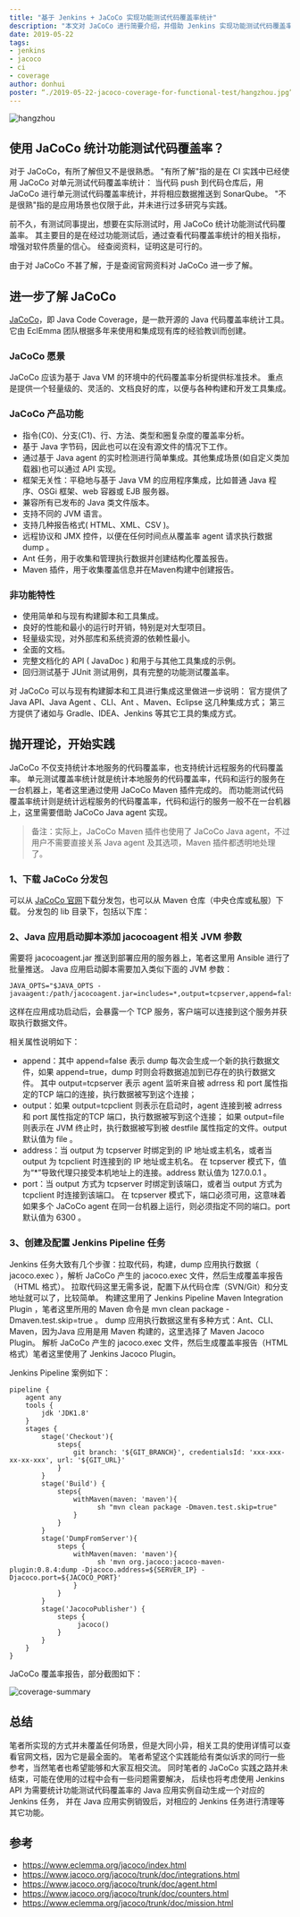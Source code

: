 ```yaml
---
title: "基于 Jenkins + JaCoCo 实现功能测试代码覆盖率统计"
description: "本文对 JaCoCo 进行简要介绍，并借助 Jenkins 实现功能测试代码覆盖率统计"
date: 2019-05-22
tags:
- jenkins
- jacoco
- ci
- coverage
author: donhui
poster: “./2019-05-22-jacoco-coverage-for-functional-test/hangzhou.jpg”
---
```


![hangzhou](hangzhou.jpg)

## 使用 JaCoCo 统计功能测试代码覆盖率？
对于 JaCoCo，有所了解但又不是很熟悉。
"有所了解"指的是在 CI 实践中已经使用 JaCoCo 对单元测试代码覆盖率统计：
当代码 push 到代码仓库后，用 JaCoCo 进行单元测试代码覆盖率统计，并将相应数据推送到 SonarQube。
"不是很熟"指的是应用场景也仅限于此，并未进行过多研究与实践。

前不久，有测试同事提出，想要在实际测试时，用 JaCoCo 统计功能测试代码覆盖率。
其主要目的是在经过功能测试后，通过查看代码覆盖率统计的相关指标，增强对软件质量的信心。
经查阅资料，证明这是可行的。

由于对 JaCoCo 不甚了解，于是查阅官网资料对 JaCoCo 进一步了解。

## 进一步了解 JaCoCo
[JaCoCo](https://www.eclemma.org/jacoco/index.html)，即 Java Code Coverage，是一款开源的 Java 代码覆盖率统计工具。
它由 EclEmma 团队根据多年来使用和集成现有库的经验教训而创建。

### JaCoCo 愿景
JaCoCo 应该为基于 Java VM 的环境中的代码覆盖率分析提供标准技术。
重点是提供一个轻量级的、灵活的、文档良好的库，以便与各种构建和开发工具集成。

### JaCoCo 产品功能
- 指令(C0)、分支(C1)、行、方法、类型和圈复杂度的覆盖率分析。
- 基于 Java 字节码，因此也可以在没有源文件的情况下工作。
- 通过基于 Java agent 的实时检测进行简单集成。其他集成场景(如自定义类加载器)也可以通过 API 实现。
- 框架无关性：平稳地与基于 Java VM 的应用程序集成，比如普通 Java 程序、OSGi 框架、web 容器或 EJB 服务器。
- 兼容所有已发布的 Java 类文件版本。
- 支持不同的 JVM 语言。
- 支持几种报告格式( HTML、XML、CSV )。
- 远程协议和 JMX 控件，以便在任何时间点从覆盖率 agent 请求执行数据 dump 。
- Ant 任务，用于收集和管理执行数据并创建结构化覆盖报告。
- Maven 插件，用于收集覆盖信息并在Maven构建中创建报告。

### 非功能特性
- 使用简单和与现有构建脚本和工具集成。
- 良好的性能和最小的运行时开销，特别是对大型项目。
- 轻量级实现，对外部库和系统资源的依赖性最小。
- 全面的文档。
- 完整文档化的 API ( JavaDoc ) 和用于与其他工具集成的示例。
- 回归测试基于 JUnit 测试用例，具有完整的功能测试覆盖率。

对 JaCoCo 可以与现有构建脚本和工具进行集成这里做进一步说明：
官方提供了 Java API、Java Agent 、CLI、Ant 、Maven、Eclipse 这几种集成方式；
第三方提供了诸如与 Gradle、IDEA、Jenkins 等其它工具的集成方式。

## 抛开理论，开始实践

JaCoCo 不仅支持统计本地服务的代码覆盖率，也支持统计远程服务的代码覆盖率。
单元测试覆盖率统计就是统计本地服务的代码覆盖率，代码和运行的服务在一台机器上，笔者这里通过使用 JaCoCo Maven 插件完成的。
而功能测试代码覆盖率统计则是统计远程服务的代码覆盖率，代码和运行的服务一般不在一台机器上，这里需要借助 JaCoCo Java agent 实现。
> 备注：实际上，JaCoCo Maven 插件也使用了 JaCoCo Java agent，不过用户不需要直接关系 Java agent 及其选项，Maven 插件都透明地处理了。

### 1、下载 JaCoCo 分发包
可以从 [JaCoCo 官网](https://www.eclemma.org/jacoco/)下载分发包，也可以从 Maven 仓库（中央仓库或私服）下载。
分发包的 lib 目录下，包括以下库：

### 2、Java 应用启动脚本添加 jacocoagent 相关 JVM 参数
需要将 jacocoagent.jar 推送到部署应用的服务器上，笔者这里用 Ansible 进行了批量推送。
Java 应用启动脚本需要加入类似下面的 JVM 参数：
```
JAVA_OPTS="$JAVA_OPTS -javaagent:/path/jacocoagent.jar=includes=*,output=tcpserver,append=false,address=$IP,port=$JACOCO_PORT"
```
这样在应用成功启动后，会暴露一个 TCP 服务，客户端可以连接到这个服务并获取执行数据文件。

相关属性说明如下：
- append：其中 append=false 表示 dump 每次会生成一个新的执行数据文件，如果 append=true，dump 时则会将数据追加到已存在的执行数据文件。
其中 output=tcpserver 表示 agent 监听来自被 adrress 和 port 属性指定的TCP 端口的连接，执行数据被写到这个连接； 
- output：如果 output=tcpclient 则表示在启动时，agent 连接到被 adrress 和 port 属性指定的TCP 端口，执行数据被写到这个连接；
如果 output=file 则表示在 JVM 终止时，执行数据被写到被 destfile 属性指定的文件。output 默认值为 file 。
- address：当 output 为 tcpserver 时绑定到的 IP 地址或主机名，或者当 output 为 tcpclient 时连接到的 IP 地址或主机名。
在 tcpserver 模式下，值为“*”导致代理只接受本机地址上的连接。address 默认值为 127.0.0.1 。
- port：当 output 方式为 tcpserver 时绑定到该端口，或者当 output 方式为 tcpclient 时连接到该端口。
在 tcpserver 模式下，端口必须可用，这意味着如果多个 JaCoCo agent 在同一台机器上运行，则必须指定不同的端口。port 默认值为 6300 。

### 3、创建及配置 Jenkins Pipeline 任务
Jenkins 任务大致有几个步骤：拉取代码，构建，dump 应用执行数据（ jacoco.exec ），解析 JaCoCo 产生的 jacoco.exec 文件，然后生成覆盖率报告（HTML 格式）。
拉取代码这里无需多说，配置下从代码仓库（SVN/Git）和分支地址就可以了，比较简单。
构建这里用了 Jenkins Pipeline Maven Integration Plugin ，笔者这里所用的 Maven 命令是 mvn clean package -Dmaven.test.skip=true 。
dump 应用执行数据这里有多种方式：Ant、CLI、Maven，因为Java 应用是用 Maven 构建的，这里选择了 Maven Jacoco Plugin。
解析 JaCoCo 产生的 jacoco.exec 文件，然后生成覆盖率报告（HTML 格式）笔者这里使用了 Jenkins Jacoco Plugin。

Jenkins Pipeline 案例如下：
```
pipeline {
    agent any
    tools {
        jdk 'JDK1.8'
    }
    stages {
        stage('Checkout'){
            steps{
                git branch: '${GIT_BRANCH}', credentialsId: 'xxx-xxx-xx-xx-xxx', url: '${GIT_URL}'
            }
        }
        stage('Build') {
            steps{
                withMaven(maven: 'maven'){
                      sh "mvn clean package -Dmaven.test.skip=true"
                }
            }
        }
        stage('DumpFromServer'){
            steps {
                withMaven(maven: 'maven'){
                      sh 'mvn org.jacoco:jacoco-maven-plugin:0.8.4:dump -Djacoco.address=${SERVER_IP} -Djacoco.port=${JACOCO_PORT}'
                }
            }
        }
        stage('JacocoPublisher') {
            steps {
                 jacoco()
            }
        }
    }
}
```
JaCoCo 覆盖率报告，部分截图如下：

![coverage-summary](coverage-summary.png)

## 总结
笔者所实现的方式并未覆盖任何场景，但是大同小异，相关工具的使用详情可以查看官网文档，因为它是最全面的。
笔者希望这个实践能给有类似诉求的同行一些参考，当然笔者也希望能够和大家互相交流。
同时笔者的 JaCoCo 实践之路并未结束，可能在使用的过程中会有一些问题需要解决，
后续也将考虑使用 Jenkins API 为需要统计功能测试代码覆盖率的 Java 应用实例自动生成一个对应的 Jenkins 任务，
并在 Java 应用实例销毁后，对相应的 Jenkins 任务进行清理等其它功能。

## 参考
- https://www.eclemma.org/jacoco/index.html
- https://www.jacoco.org/jacoco/trunk/doc/integrations.html
- https://www.jacoco.org/jacoco/trunk/doc/agent.html
- https://www.jacoco.org/jacoco/trunk/doc/counters.html
- https://www.eclemma.org/jacoco/trunk/doc/mission.html
